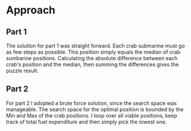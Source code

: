# Approach

## Part 1

The solution for part 1 was straight forward. Each crab submarine must go as few steps as possible. This position simply equals the median of crab sumbarine positions. Calculating the absolute difference between each crab's position and the median, then summing the differences gives the puzzle result.

## Part 2

For part 2 I adopted a brute force solution, since the search space was manageable. The search space for the optimal position is bounded by the Min and Max of the crab positions. I loop over all viable positions, keep track of total fuel expenditure and then simply pick the lowest one.